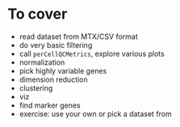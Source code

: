 # To cover

- read dataset from MTX/CSV format
- do very basic filtering
- call `perCellQCMetrics`, explore various plots
- normalization
- pick highly variable genes
- dimension reduction
- clustering
- viz
- find marker genes
- exercise: use your own or pick a dataset from 
